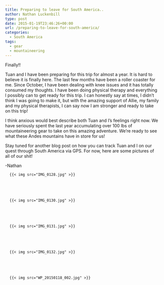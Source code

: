```yaml
---
title: Preparing to leave for South America..
author: Nathan Luckenbill
type: post
date: 2015-01-19T23:46:26+00:00
url: /preparing-to-leave-for-south-america/
categories:
  - South America
tags:
  - gear
  - mountaineering
---
```

Finally!!

Tuan and I have been preparing for this trip for almost a year. It is hard to believe it is finally here. The last few months have been a roller coaster for me. Since October, I have been dealing with knee issues and it has totally consumed my thoughts. I have been doing physical therapy and everything I possibly can to get ready for this trip. I can honestly say at times, I didn’t think I was going to make it, but with the amazing support of Allie, my family and my physical therapists, I can say now I am stronger and ready to take on this trip!

I think anxious would best describe both Tuan and I’s feelings right now. We have seriously spent the last year accumulating over 100 lbs of mountaineering gear to take on this amazing adventure. We’re ready to see what these Andes mountains have in store for us!

Stay tuned for another blog post on how you can track Tuan and I on our quest through South America via GPS. For now, here are some pictures of all of our shit!

-Nathan





      {{< img src="IMG_0128.jpg" >}}
                
    



      {{< img src="IMG_0130.jpg" >}}
                
    



      {{< img src="IMG_0131.jpg" >}}
                
    



      {{< img src="IMG_0132.jpg" >}}
                
    



      {{< img src="WP_20150118_002.jpg" >}}
               